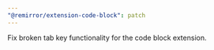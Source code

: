 ```yaml
---
"@remirror/extension-code-block": patch
---
```


Fix broken tab key functionality for the code block extension.
